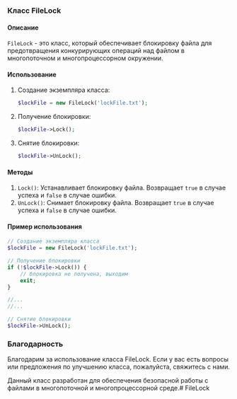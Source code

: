 ### Класс FileLock

#### Описание
`FileLock` - это класс, который обеспечивает блокировку файла для предотвращения конкурирующих операций над файлом в многопоточном и многопроцессорном окружении.

#### Использование
1. Создание экземпляра класса:
   ```php
   $lockFile = new FileLock('lockFile.txt');
   ```

2. Получение блокировки:
   ```php
   $lockFile->Lock();
   ```

3. Снятие блокировки:
   ```php
   $lockFile->UnLock();
   ```

#### Методы
1. `Lock()`: Устанавливает блокировку файла. Возвращает `true` в случае успеха и `false` в случае ошибки. 
2. `UnLock()`: Снимает блокировку файла. Возвращает `true` в случае успеха и `false` в случае ошибки.

#### Пример использования
```php
// Создание экземпляра класса
$lockFile = new FileLock('lockFile.txt');

// Получение блокировки
if (!$lockFile->Lock()) {
    // блокировка не получена, выходим
    exit;
}

//...
//...

// Снятие блокировки
$lockFile->UnLock();

```

### Благодарность
Благодарим за использование класса FileLock. Если у вас есть вопросы или предложения по улучшению класса, пожалуйста, свяжитесь с нами.

Данный класс разработан для обеспечения безопасной работы с файлами в многопоточной и многопроцессорной среде.# FileLock